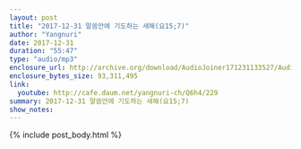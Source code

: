 ```yaml
---
layout: post
title: "2017-12-31 말씀안에 기도하는 새해(요15;7)"
author: "Yangnuri"
date: 2017-12-31
duration: "55:47"
type: "audio/mp3"
enclosure_url: http://archive.org/download/AudioJoiner171231133527/AudioJoiner171231133527.mp3
enclosure_bytes_size: 93,311,495
link:
  youtube: http://cafe.daum.net/yangnuri-ch/Q6h4/229
summary: 2017-12-31 말씀안에 기도하는 새해(요15;7)
show_notes:
---
```



{% include post_body.html %}
